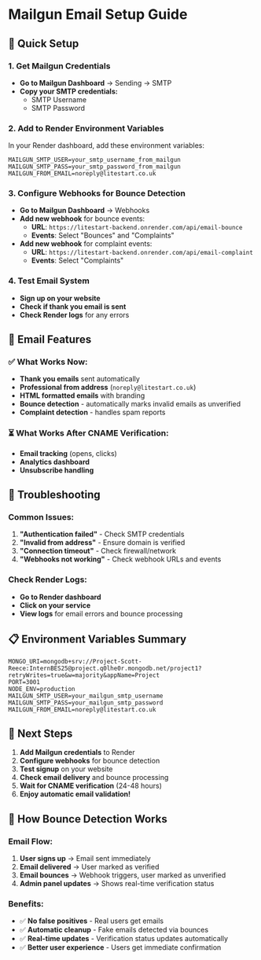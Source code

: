# Mailgun Email Setup Guide

## 🚀 Quick Setup

### 1. Get Mailgun Credentials
- **Go to Mailgun Dashboard** → Sending → SMTP
- **Copy your SMTP credentials:**
  - SMTP Username
  - SMTP Password

### 2. Add to Render Environment Variables
In your Render dashboard, add these environment variables:

```
MAILGUN_SMTP_USER=your_smtp_username_from_mailgun
MAILGUN_SMTP_PASS=your_smtp_password_from_mailgun
MAILGUN_FROM_EMAIL=noreply@litestart.co.uk
```

### 3. Configure Webhooks for Bounce Detection
- **Go to Mailgun Dashboard** → Webhooks
- **Add new webhook** for bounce events:
  - **URL**: `https://litestart-backend.onrender.com/api/email-bounce`
  - **Events**: Select "Bounces" and "Complaints"
- **Add new webhook** for complaint events:
  - **URL**: `https://litestart-backend.onrender.com/api/email-complaint`
  - **Events**: Select "Complaints"

### 4. Test Email System
- **Sign up on your website**
- **Check if thank you email is sent**
- **Check Render logs** for any errors

## 📧 Email Features

### ✅ What Works Now:
- **Thank you emails** sent automatically
- **Professional from address** (`noreply@litestart.co.uk`)
- **HTML formatted emails** with branding
- **Bounce detection** - automatically marks invalid emails as unverified
- **Complaint detection** - handles spam reports

### ⏳ What Works After CNAME Verification:
- **Email tracking** (opens, clicks)
- **Analytics dashboard**
- **Unsubscribe handling**

## 🔧 Troubleshooting

### Common Issues:
1. **"Authentication failed"** - Check SMTP credentials
2. **"Invalid from address"** - Ensure domain is verified
3. **"Connection timeout"** - Check firewall/network
4. **"Webhooks not working"** - Check webhook URLs and events

### Check Render Logs:
- **Go to Render dashboard**
- **Click on your service**
- **View logs** for email errors and bounce processing

## 📋 Environment Variables Summary

```
MONGO_URI=mongodb+srv://Project-Scott-Reece:InternBES25@project.q0lhe0r.mongodb.net/project1?retryWrites=true&w=majority&appName=Project
PORT=3001
NODE_ENV=production
MAILGUN_SMTP_USER=your_mailgun_smtp_username
MAILGUN_SMTP_PASS=your_mailgun_smtp_password
MAILGUN_FROM_EMAIL=noreply@litestart.co.uk
```

## 🎯 Next Steps

1. **Add Mailgun credentials** to Render
2. **Configure webhooks** for bounce detection
3. **Test signup** on your website
4. **Check email delivery** and bounce processing
5. **Wait for CNAME verification** (24-48 hours)
6. **Enjoy automatic email validation!**

## 🔄 How Bounce Detection Works

### Email Flow:
1. **User signs up** → Email sent immediately
2. **Email delivered** → User marked as verified
3. **Email bounces** → Webhook triggers, user marked as unverified
4. **Admin panel updates** → Shows real-time verification status

### Benefits:
- ✅ **No false positives** - Real users get emails
- ✅ **Automatic cleanup** - Fake emails detected via bounces
- ✅ **Real-time updates** - Verification status updates automatically
- ✅ **Better user experience** - Users get immediate confirmation 